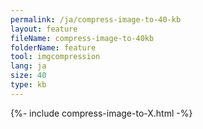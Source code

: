 ```yaml
---
permalink: /ja/compress-image-to-40-kb
layout: feature
fileName: compress-image-to-40kb
folderName: feature
tool: imgcompression
lang: ja
size: 40
type: kb
---
```


{%- include compress-image-to-X.html -%}
